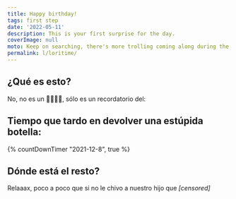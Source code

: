```yaml
---
title: Happy birthday!
tags: first step
date: '2022-05-11'
description: This is your first surprise for the day.
coverImage: null
moto: Keep on searching, there's more trolling coming along during the day.
permalink: l/loritime/
---
```


## ¿Qué es esto?
No, no es un 🚩️🚩️🚩️🚩️, sólo es un recordatorio del:

## Tiempo que tardo en devolver una estúpida botella:
{% countDownTimer "2021-12-8", true %}

## Dónde está el resto?
Relaaax, poco a poco que si no le chivo a nuestro hijo que *[censored]*